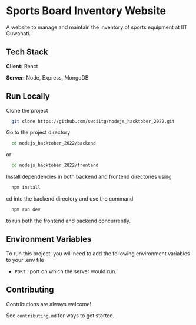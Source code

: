 
# Sports Board Inventory Website

A website to manage and maintain the inventory of sports equipment at IIT Guwahati.




## Tech Stack

**Client:** React

**Server:** Node, Express, MongoDB


## Run Locally

Clone the project

```bash
  git clone https://github.com/swciitg/nodejs_hacktober_2022.git
```

Go to the project directory

```bash
  cd nodejs_hacktober_2022/backend
```
or
```bash
  cd nodejs_hacktober_2022/frontend
```

Install dependencies in both backend and frontend directories using

```bash
  npm install
```

cd into the backend directory and use the command

```bash
  npm run dev
```
to run both the frontend and backend concurrently.

## Environment Variables

To run this project, you will need to add the following environment variables to your .env file

- `PORT` : port on which the server would run.


## Contributing

Contributions are always welcome!

See `contributing.md` for ways to get started.


